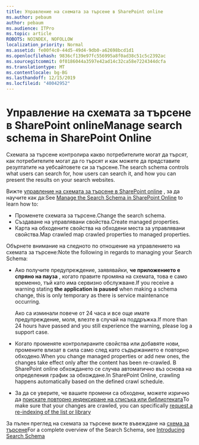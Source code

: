 ```yaml
---
title: Управление на схемата за търсене в SharePoint online
ms.author: pebaum
author: pebaum
ms.audience: ITPro
ms.topic: article
ROBOTS: NOINDEX, NOFOLLOW
localization_priority: Normal
ms.assetid: fe00f4c0-44d5-49d4-9db0-a62698bcd1d1
ms.openlocfilehash: 9836cf139e97fc556995a8f0ad38c51c5c2392ac
ms.sourcegitcommit: 0f0186044a3597e42ad14c32ca58e7224344dcfa
ms.translationtype: MT
ms.contentlocale: bg-BG
ms.lasthandoff: 12/15/2019
ms.locfileid: "40042952"
---
```

# <a name="manage-search-schema-in-sharepoint-online"></a><span data-ttu-id="23496-102">Управление на схемата за търсене в SharePoint online</span><span class="sxs-lookup"><span data-stu-id="23496-102">Manage search schema in SharePoint Online</span></span>

<span data-ttu-id="23496-103">Схемата за търсене контролира какво потребителите могат да търсят, как потребителите могат да го търсят и как можете да представите резултатите на уебсайтовете си за търсене.</span><span class="sxs-lookup"><span data-stu-id="23496-103">The search schema controls what users can search for, how users can search it, and how you can present the results on your search websites.</span></span> 

<span data-ttu-id="23496-104">Вижте [управление на схемата за търсене в SharePoint online](https://docs.microsoft.com/sharepoint/manage-search-schema) , за да научите как да:</span><span class="sxs-lookup"><span data-stu-id="23496-104">See [Manage the Search Schema in SharePoint Online](https://docs.microsoft.com/sharepoint/manage-search-schema) to learn how to:</span></span> 
- <span data-ttu-id="23496-105">Променете схемата за търсене.</span><span class="sxs-lookup"><span data-stu-id="23496-105">Change the search schema.</span></span>
- <span data-ttu-id="23496-106">Създаване на управлявани свойства.</span><span class="sxs-lookup"><span data-stu-id="23496-106">Create managed properties.</span></span>
- <span data-ttu-id="23496-107">Карта на обходените свойства на обходени места за управлявани свойства.</span><span class="sxs-lookup"><span data-stu-id="23496-107">Map crawled map crawled properties to managed properties.</span></span>

<span data-ttu-id="23496-108">Обърнете внимание на следното по отношение на управлението на схемата за търсене:</span><span class="sxs-lookup"><span data-stu-id="23496-108">Note the following in regards to managing your Search Schema:</span></span>

- <span data-ttu-id="23496-109">Ако получите предупреждение, заявявайки, **че приложението е спряно на пауза** , когато правите промяна на схемата, това е само временно, тъй като има сервизно обслужване.</span><span class="sxs-lookup"><span data-stu-id="23496-109">If you receive a warning stating **the application is paused** when making a schema change, this is only temporary as there is service maintenance occurring.</span></span> 

    <span data-ttu-id="23496-110">Ако са изминали повече от 24 часа и все още имате предупреждение, моля, влезте в случай на поддръжка.</span><span class="sxs-lookup"><span data-stu-id="23496-110">If more than 24 hours have passed and you still experience the warning, please log a support case.</span></span>
- <span data-ttu-id="23496-111">Когато променяте контролираните свойства или добавяте нови, промените влизат в сила само след като съдържанието е повторно обходено.</span><span class="sxs-lookup"><span data-stu-id="23496-111">When you change managed properties or add new ones, the changes take effect only after the content has been re-crawled.</span></span> <span data-ttu-id="23496-112">В SharePoint online обхождането се случва автоматично въз основа на определения график за обхождане.</span><span class="sxs-lookup"><span data-stu-id="23496-112">In SharePoint Online, crawling happens automatically based on the defined crawl schedule.</span></span>
- <span data-ttu-id="23496-113">За да се уверите, че вашите промени са обходени, можете изрично да [поискате повторно индексиране на списъка или библиотеката](https://docs.microsoft.com/sharepoint/manage-search-schema#request-re-indexing-of-a-document-library-or-list)</span><span class="sxs-lookup"><span data-stu-id="23496-113">To make sure that your changes are crawled, you can specifically [request a re-indexing of the list or library](https://docs.microsoft.com/sharepoint/manage-search-schema#request-re-indexing-of-a-document-library-or-list)</span></span> 

<span data-ttu-id="23496-114">За пълен преглед на схемата за търсене вижте въвеждане на [схема за търсене](https://blogs.technet.microsoft.com/tothesharepoint/2012/11/25/introducing-search-schema-for-sharepoint-2013/)</span><span class="sxs-lookup"><span data-stu-id="23496-114">For a complete overview of the Search Schema, see [Introducing Search Schema](https://blogs.technet.microsoft.com/tothesharepoint/2012/11/25/introducing-search-schema-for-sharepoint-2013/)</span></span> 


